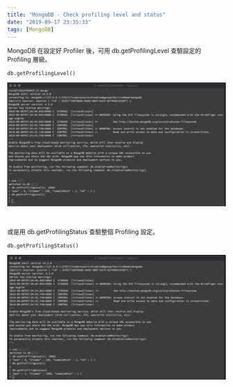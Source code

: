 ```yaml
---
title: "MongoDB - Check profiling level and status"
date: "2019-09-17 23:35:33"
tags: [MongoDB]
---
```



MongoDB 在設定好 Profiler 後，可用 db.getProfilingLevel 查驗設定的 Profiling 層級。      
<!-- More -->

    db.getProfilingLevel()                 

![1.png](1.png)                       

</br>                                      


或是用 db.getProfilingStatus 查驗整個 Profiling 設定。                                  

    db.getProfilingStatus()                 

![2.png](2.png)
